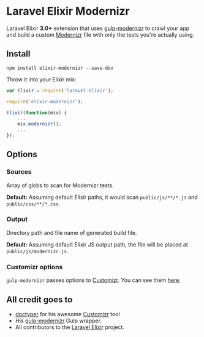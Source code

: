# Laravel Elixir Modernizr

Laravel Elixir **3.0+** extension that uses [gulp-modernizr](https://github.com/doctyper/gulp-modernizr)
to crawl your app and build a custom [Modernizr](http://modernizr.com/) file with only the tests
you're actually using.

## Install

```
npm install elixir-modernizr --save-dev
```

Throw it into your Elixir mix:

```javascript
var Elixir = require('laravel-elixir');

require('elixir-modernizr');

Elixir(function(mix) {
    ...
    mix.modernizr();
    ...
});
```

## Options

### Sources

Array of globs to scan for Modernizr tests.

**Default:** Assuming default Elixir paths, it would scan `public/js/**/*.js` and `public/css/**/*.css`.

### Output

Directory path and file name of generated build file.

**Default:** Assuming default Elixir JS output path, the file will be placed at `public/js/modernizr.js`.

### Customizr options

`gulp-modernizr` passes options to [Customizr](https://github.com/doctyper/customizr). You can see them [here](https://github.com/doctyper/customizr#config-file).

## All credit goes to

* [doctyper](https://github.com/doctyper) for his awesome [Customizr](https://github.com/doctyper/customizr) tool
* His [gulp-modernizr](https://github.com/doctyper/gulp-modernizr) Gulp wrapper.
* All contributors to the [Laravel Elixir](https://github.com/laravel/elixir) project.